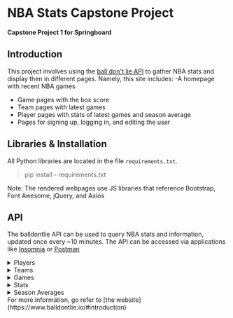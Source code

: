 # NBA Stats Capstone Project
**Capstone Project 1 for Springboard**

## Introduction
This project involves using the [ball don't lie API](https://ball-dont-lie.herokuapp.com/) to gather NBA stats and display then in different pages. Namely, this site includes:
-A homepage with recent NBA games
- Game pages with the box score
- Team pages with latest games
- Player pages with stats of latest games and season average
- Pages for signing up, logging in, and editing the user

## Libraries & Installation
All Python libraries are located in the file `requirements.txt`. 
> pip install - requirements.txt

Note: The rendered webpages use JS libraries that reference Bootstrap, Font Awesome, jQuery, and Axios

## API
The balldontlie API can be used to query NBA stats and information, updated once every ~10 minutes. The API can be accessed via applications like [Insomnia](https://insomnia.rest/) or [Postman](https://www.postman.com/)
<details>
  <summary>Players</summary>
  <strong>GET </strong> https://www.balldontlie.io/api/v1/players</br>
  <img src="https://user-images.githubusercontent.com/33531005/125836556-ddcd47c6-d926-4773-b32c-9256f13e97d7.png">
</details>
<details>
  <summary>Teams</summary>
  <strong>GET </strong> https://www.balldontlie.io/api/v1/teams
  <img src="https://user-images.githubusercontent.com/33531005/125837381-da6f93ed-70c5-4926-96d1-85ec0995ff02.png">
</details>
<details>
  <summary>Games</summary>
  <strong>GET </strong> https://www.balldontlie.io/api/v1/games
  <img src="https://user-images.githubusercontent.com/33531005/125836877-3829e778-3fc9-4cd3-ba1c-e645d1e6942d.png">
</details>
<details>
  <summary>Stats</summary>
  <strong>GET </strong> https://www.balldontlie.io/api/v1/stats
  <img src="https://user-images.githubusercontent.com/33531005/125837145-f84ec997-1435-497f-b980-cf1ffcec1840.png">
</details>
<details>
  <summary>Season Averages</summary>
  <strong>GET </strong> https://www.balldontlie.io/api/v1/season_averages
  <img src="https://user-images.githubusercontent.com/33531005/125837229-1dae8691-75c8-4447-af0e-05280261ac8c.png">
</details>
For more information, go refer to [the website](https://www.balldontlie.io/#introduction)

## 

